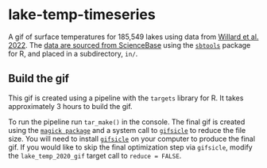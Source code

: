 # lake-temp-timeseries
A gif of surface temperatures for 185,549 lakes using data from [Willard et al. 2022](https://aslopubs.onlinelibrary.wiley.com/doi/10.1002/lol2.10249). The [data are sourced from ScienceBase](https://doi.org/10.5066/P9CEMS0M) using the [`sbtools`](https://github.com/USGS-R/sbtools) package for R, and placed in a subdirectory, `in/`. 


## Build the gif
This gif is created using a pipeline with the `targets` library for R. It takes approximately 3 hours to build the gif. 

To run the pipeline run `tar_make()` in the console. The final gif is created using the [`magick package`](https://github.com/ropensci/magick) and a system call to [`gifsicle`](https://www.lcdf.org/gifsicle/) to reduce the file size. You will need to install [`gifsicle`](https://www.lcdf.org/gifsicle/) on your computer to produce the final gif. If you would like to skip the final optimization step via `gifsicle`, modify the `lake_temp_2020_gif` target call to `reduce = FALSE`.


